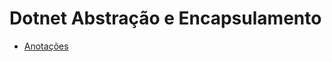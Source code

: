# Dotnet Abstração e Encapsulamento
* <a href="https://github.com/hesauhugo/DotNet_Abstracao_Encapsulamento/blob/master/Anota%C3%A7%C3%B5es.md">Anotações</a>
